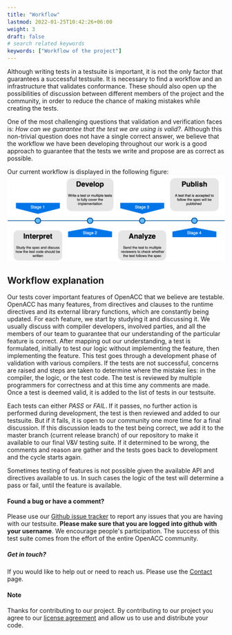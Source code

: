 ```yaml
---
title: "Workflow"
lastmod: 2022-01-25T10:42:26+06:00
weight: 3
draft: false
# search related keywords
keywords: ["Workflow of the project"]
---
```


Although writing tests in a testsuite is important, it is not the only factor that guarantees a successful testsuite. It is necessary to find a workflow and an infrastructure that validates conformance. These should also open up the possibilities of discussion between different members of the project and the community, in order to reduce the chance of making mistakes while creating the tests.

One of the most challenging questions that validation and verification faces is: *How can we guarantee that the test we are using is valid?*. Although this non-trivial question does not have a single correct answer, we believe that the workflow we have been developing throughout our work is a good approach to guarantee that the tests we write and propose are as correct as possible.

Our current workflow is displayed in the following figure:
![image example](VnV_Workflow.png "image")

## Workflow explanation

Our tests cover important features of OpenACC that we believe are testable. OpenACC has many features, from directives and clauses to the runtime directives and its external library functions, which are constantly being updated. For each feature, we start by studying it and discussing it. We usually discuss with compiler developers, involved parties, and all the members of our team to guarantee that our understanding of the particular feature is correct. After mapping out our understanding, a test is formulated, initially to test our logic without implementing the feature, then implementing the feature. This test goes through a development phase of validation with various compilers. If the tests are not successful, concerns are raised and steps are taken to determine where the mistake lies: in the compiler, the logic, or the test code. The test is reviewed by multiple programmers for correctness and at this time any comments are made. Once a test is deemed valid, it is added to the list of tests in our testsuite.

Each tests can either *PASS* or *FAIL*. If it passes, no further action is performed during development, the test is then reviewed and added to our testsuite. But if it fails, it is open to our community one more time for a final discussion. If this discussion leads to the test being correct, we add it to the master branch (current release branch) of our repository to make it available to our final V&V testing suite. If it determined to be wrong, the comments and reason are gather and the tests goes back to development and the cycle starts again.

Sometimes testing of features is not possible given the available API and directives available to us. In such cases the logic of the test will determine a pass or fail, until the feature is available.

#### Found a bug or have a comment?

Please use our [Github issue tracker](https://github.com/OpenACCUserGroup/OpenACCV-V/issues) to report any issues that you are having with our testsuite. **Please make sure that you are logged into github with your username**. We encourage people's participation. The success of this test suite comes from the effort of the entire OpenACC community.

##### Get in touch?

If you would like to help out or need to reach us. Please use the [Contact](/contact) page.

#### Note

Thanks for contributing to our project. By contributing to our project you agree to our [license agreement](/license) and allow us to use and distribute your code.
